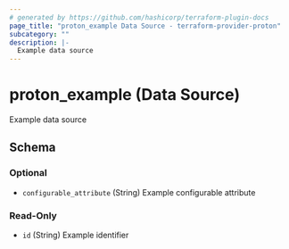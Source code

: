 ```yaml
---
# generated by https://github.com/hashicorp/terraform-plugin-docs
page_title: "proton_example Data Source - terraform-provider-proton"
subcategory: ""
description: |-
  Example data source
---
```


# proton_example (Data Source)

Example data source



<!-- schema generated by tfplugindocs -->
## Schema

### Optional

- `configurable_attribute` (String) Example configurable attribute

### Read-Only

- `id` (String) Example identifier
